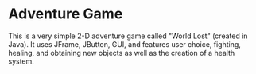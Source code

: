 # Adventure Game
This is a very simple 2-D adventure game called "World Lost" (created in Java).
It uses JFrame, JButton, GUI, and features user choice, fighting, healing, and obtaining new objects as well as the creation of a health system. 
